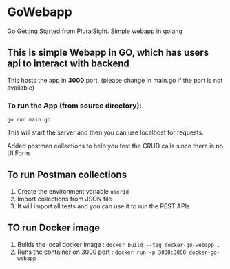 # GoWebapp
Go Getting Started from PluralSight. Simple webapp in golang

## This is simple Webapp in GO, which has users api to interact with backend 

This hosts the app in **3000** port, (please change in main.go if the port is not available)

### To run the App (from source directory): 
`go run main.go`

This will start the server and then you can use localhost for requests. 

Added postman collections to help you test the CRUD calls since there is no UI Form.

## To run Postman collections 
1. Create the environment variable `userId` 
2. Import collections from JSON file
3. It will import all tests and you can use it to run the REST APIs


## TO run Docker image  
1.  Builds the local docker image : `docker build --tag docker-go-webapp .`
2.  Runs the container on 3000 port : `docker run -p 3000:3000 docker-go-webapp`

